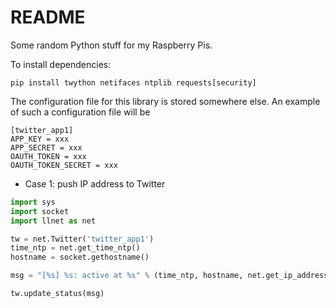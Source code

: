 README
======

Some random Python stuff for my Raspberry Pis. 

To install dependencies: 

```
pip install twython netifaces ntplib requests[security]
```

The configuration file for this library is stored somewhere else. An example of such a configuration file will be


```
[twitter_app1]
APP_KEY = xxx
APP_SECRET = xxx
OAUTH_TOKEN = xxx
OAUTH_TOKEN_SECRET = xxx
```


* Case 1: push IP address to Twitter

```Python
import sys
import socket
import llnet as net

tw = net.Twitter('twitter_app1')
time_ntp = net.get_time_ntp()
hostname = socket.gethostname()

msg = "[%s] %s: active at %s" % (time_ntp, hostname, net.get_ip_address("wlan0"))

tw.update_status(msg)
```
